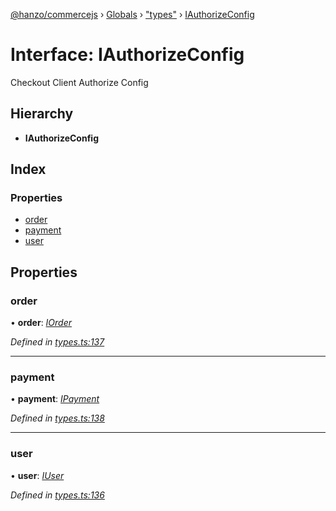 [@hanzo/commercejs](../README.md) › [Globals](../globals.md) › ["types"](../modules/_types_.md) › [IAuthorizeConfig](_types_.iauthorizeconfig.md)

# Interface: IAuthorizeConfig

Checkout Client Authorize Config

## Hierarchy

* **IAuthorizeConfig**

## Index

### Properties

* [order](_types_.iauthorizeconfig.md#order)
* [payment](_types_.iauthorizeconfig.md#payment)
* [user](_types_.iauthorizeconfig.md#user)

## Properties

###  order

• **order**: *[IOrder](_types_.iorder.md)*

*Defined in [types.ts:137](https://github.com/shopjs/commerce.js/blob/180f42a/src/types.ts#L137)*

___

###  payment

• **payment**: *[IPayment](_types_.ipayment.md)*

*Defined in [types.ts:138](https://github.com/shopjs/commerce.js/blob/180f42a/src/types.ts#L138)*

___

###  user

• **user**: *[IUser](_types_.iuser.md)*

*Defined in [types.ts:136](https://github.com/shopjs/commerce.js/blob/180f42a/src/types.ts#L136)*
